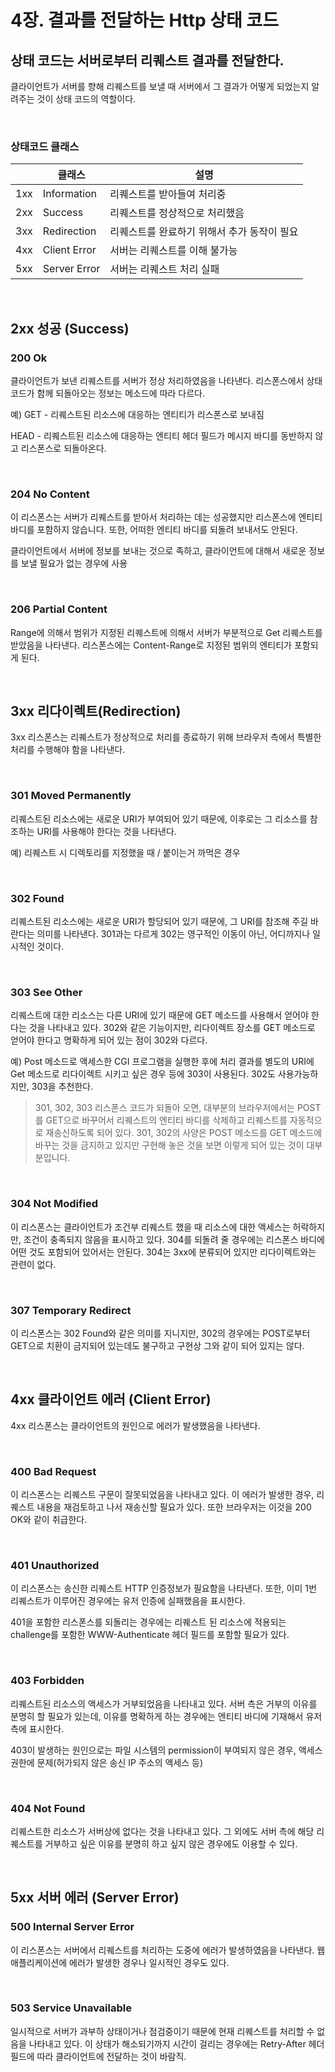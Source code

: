 # 4장. 결과를 전달하는 Http 상태 코드

## 상태 코드는 서버로부터 리퀘스트 결과를 전달한다.

클라이언트가 서버를 향해 리퀘스트를 보낼 때 서버에서 그 결과가 어떻게 되었는지 알려주는 것이 상태 코드의 역할이다. 

</br>

### 상태코드 클래스

|  | 클래스 | 설명 |
| --- | --- | --- |
| 1xx | Information | 리퀘스트를 받아들여 처리중 |
| 2xx | Success | 리퀘스트를 정상적으로 처리했음 |
| 3xx | Redirection | 리퀘스트를 완료하기 위해서 추가 동작이 필요 |
| 4xx | Client Error | 서버는 리퀘스트를 이해 불가능 |
| 5xx | Server Error | 서버는 리퀘스트 처리 실패 |

</br>

## 2xx 성공 (Success)

### 200 Ok

클라이언트가 보낸 리퀘스트를 서버가 정상 처리하였음을 나타낸다. 리스폰스에서 상태 코드가 함께 되돌아오는 정보는 메소드에 따라 다르다.

예) GET - 리퀘스트된 리소스에 대응하는 엔티티가 리스폰스로 보내짐

HEAD - 리퀘스트된 리소스에 대응하는 엔티티 헤더 필드가 메시지 바디를 동반하지 않고 리스폰스로 되돌아온다.

</br>

### 204 No Content

이 리스폰스는 서버가 리퀘스트를 받아서 처리하는 데는 성공했지만 리스폰스에 엔티티 바디를 포함하지 않습니다. 또한, 어떠한 엔티티 바디를 되돌려 보내서도 안된다. 

클라이언트에서 서버에 정보를 보내는 것으로 족하고, 클라이언트에 대해서 새로운 정보를 보낼 필요가 없는 경우에 사용

</br>

### 206 Partial Content

Range에 의해서 범위가 지정된 리퀘스트에 의해서 서버가 부분적으로 Get 리퀘스트를 받았음을 나타낸다. 리스폰스에는 Content-Range로 지정된 범위의 엔티티가 포함되게 된다. 

</br>

## 3xx 리다이렉트(Redirection)

3xx 리스폰스는 리퀘스트가 정상적으로 처리를 종료하기 위해 브라우저 측에서 특별한 처리를 수행해야 함을 나타낸다.

</br>

### 301 Moved Permanently

리퀘스트된 리소스에는 새로운 URI가 부여되어 있기 때문에, 이후로는 그 리소스를 참조하는 URI를 사용해야 한다는 것을 나타낸다.

예) 리퀘스트 시 디렉토리를 지정했을 때 / 붙이는거 까먹은 경우

</br>

### 302 Found

리퀘스트된 리소스에는 새로운 URI가 할당되어 있기 때문에, 그 URI를 참조해 주길 바란다는 의미를 나타낸다. 301과는 다르게 302는 영구적인 이동이 아닌, 어디까지나 일시적인 것이다. 

</br>

### 303 See Other

리퀘스트에 대한 리소스는 다른 URI에 있기 때문에 GET 메소드를 사용해서 얻어야 한다는 것을 나타내고 있다. 302와 같은 기능이지만, 리다이렉트 장소를 GET 메소드로 얻어야 한다고 명확하게 되어 있는 점이 302와 다르다. 

예) Post 메소드로 액세스한 CGI 프로그램을 실행한 후에 처리 결과를 별도의 URI에 Get 메소드로 리다이렉트 시키고 싶은 경우 등에 303이 사용된다. 302도 사용가능하지만, 303을 추천한다. 

> 301, 302, 303 리스폰스 코드가 되돌아 오면, 대부분의 브라우저에서는 POST를 GET으로 바꾸어서 리퀘스트의 엔티티 바디를 삭제하고 리퀘스트를 자동적으로 재송신하도록 되어 있다. 301, 302의 사양은 POST 메소드를 GET 메소드에 바꾸는 것을 금지하고 있지만 구현해 놓은 것을 보면 이렇게 되어 있는 것이 대부분입니다.
> 

</br>

### 304 Not Modified

이 리스폰스는 클라이언트가 조건부 리퀘스트 했을 때 리소스에 대한 액세스는 허락하지만, 조건이 충족되지 않음을 표시하고 있다. 304를 되돌려 줄 경우에는 리스폰스 바디에 어떤 것도 포함되어 있어서는 안된다. 304는 3xx에 분류되어 있지만 리다이렉트와는 관련이 없다. 

</br>

### 307 Temporary Redirect

이 리스폰스는 302 Found와 같은 의미를 지니지만, 302의 경우에는 POST로부터 GET으로 치환이 금지되어 있는데도 불구하고 구현상 그와 같이 되어 있지는 않다. 

</br>

## 4xx 클라이언트 에러 (Client Error)

4xx 리스폰스는 클라이언트의 원인으로 에러가 발생했음을 나타낸다.

</br>

### 400 Bad Request

이 리스폰스는 리퀘스트 구문이 잘못되었음을 나타내고 있다. 이 에러가 발생한 경우, 리퀘스트 내용을 재검토하고 나서 재송신할 필요가 있다. 또한 브라우저는 이것을 200 OK와 같이 취급한다. 

</br>

### 401 Unauthorized

이 리스폰스는 송신한 리퀘스트 HTTP 인증정보가 필요함을 나타낸다. 또한, 이미 1번 리퀘스트가 이루어진 경우에는 유저 인증에 실패했음을 표시한다. 

401을 포함한 리스폰스를 되돌리는 경우에는 리퀘스트 된 리소스에 적용되는 challenge를 포함한 WWW-Authenticate 헤더 필드를 포함할 필요가 있다. 

</br>

### 403 Forbidden

리퀘스트된 리소스의 액세스가 거부되었음을 나타내고 있다. 서버 측은 거부의 이유를 분명히 할 필요가 있는데, 이유를 명확하게 하는 경우에는 엔티티 바디에 기재해서 유저 측에 표시한다. 

403이 발생하는 원인으로는 파일 시스템의 permission이 부여되지 않은 경우, 액세스 권한에 문제(허가되지 않은 송신 IP 주소의 액세스 등)

</br>

### 404 Not Found

리퀘스트한 리소스가 서버상에 없다는 것을 나타내고 있다. 그 외에도 서버 측에 해당 리퀘스트를 거부하고 싶은 이유를 분명히 하고 싶지 않은 경우에도 이용할 수 있다.

</br>

## 5xx 서버 에러 (Server Error)

### 500 Internal Server Error

이 리스폰스는 서버에서 리퀘스트를 처리하는 도중에 에러가 발생하였음을 나타낸다. 웹 애플리케이션에 에러가 발생한 경우나 일시적인 경우도 있다.

</br>

### 503 Service Unavailable

일시적으로 서버가 과부하 상태이거나 점검중이기 때문에 현재 리퀘스트를 처리할 수 없음을 나타내고 있다. 이 상태가 해소되기까지 시간이 걸리는 경우에는 Retry-After 헤더 필드에 따라 클라이언트에 전달하는 것이 바람직.
